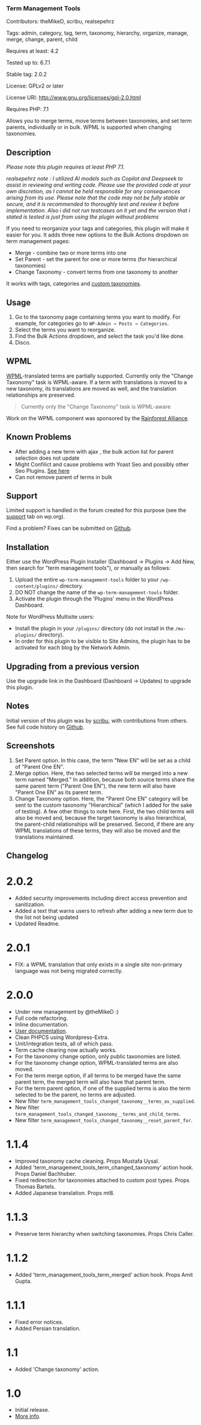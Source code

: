 
### Term Management Tools ###
Contributors: theMikeD, scribu, realsepehrz

Tags: admin, category, tag, term, taxonomy, hierarchy, organize, manage, merge, change, parent, child

Requires at least: 4.2

Tested up to: 6.7.1

Stable tag: 2.0.2

License: GPLv2 or later

License URI: http://www.gnu.org/licenses/gpl-2.0.html

Requires PHP: 7.1

Allows you to merge terms, move terms between taxonomies, and set term parents, individually or in bulk. WPML is supported when changing taxonomies.

## Description ##

_Please note this plugin requires at least PHP 7.1._


_realsepehrz note : I utilized AI models such as Copilot and Deepseek to assist in reviewing and writing code. Please use the provided code at your own discretion, as I cannot be held responsible for any consequences arising from its use. Please note that the code may not be fully stable or secure, and it is recommended to thoroughly test and review it before implementation. Also i did not run testcases on it yet and the version that i stated is tested is just from using the plugin without problems_

If you need to reorganize your tags and categories, this plugin will make it easier for you. It adds three new options to the Bulk Actions dropdown on term management pages:

* Merge - combine two or more terms into one
* Set Parent - set the parent for one or more terms (for hierarchical taxonomies)
* Change Taxonomy - convert terms from one taxonomy to another

It works with tags, categories and [custom taxonomies](http://codex.wordpress.org/Custom_Taxonomies).

## Usage ##

1. Go to the taxonomy page containing terms you want to modify. For example, for categories go to `WP-Admin → Posts → Categories`.
2. Select the terms you want to reorganize.
3. Find the Bulk Actions dropdown, and select the task you'd like done.
4. Disco.

## WPML ##
[WPML](https://wpml.org)-translated terms are partially supported. Currently only the "Change Taxonomy" task is WPML-aware. If a term with translations is moved to a new taxonomy, its translations are moved as well, and the translation relationships are preserved.

> Currently only the "Change Taxonomy" task is WPML-aware

Work on the WPML component was sponsored by the [Rainforest Alliance](https://www.rainforest-alliance.org/).
## Known Problems ## 
* After adding a new term with ajax , the bulk action list for parent selection does not update
* Might Confilict and cause problems with Yoast Seo and possibly other Seo Plugins. [See here](https://wordpress.org/support/topic/changing-taxonomy-breaks-yoast-seo-meta/)
* Can not remove parent of terms in bulk
## Support ##
Limited support is handled in the forum created for this purpose (see the [support](https://wordpress.org/support/plugin/term-management-tools/) tab on wp.org).

Find a problem? Fixes can be submitted on [Github](https://github.com/theMikeD/wp-term-management-tools).

## Installation ##

Either use the WordPress Plugin Installer (Dashboard → Plugins → Add New, then search for "term management tools"), or manually as follows:

1. Upload the entire `wp-term-management-tools` folder to your `/wp-content/plugins/` directory.
2. DO NOT change the name of the `wp-term-management-tools` folder.
3. Activate the plugin through the 'Plugins' menu in the WordPress Dashboard.

Note for WordPress Multisite users:

* Install the plugin in your `/plugins/` directory (do not install in the `/mu-plugins/` directory).
* In order for this plugin to be visible to Site Admins, the plugin has to be activated for each blog by the Network Admin.

## Upgrading from a previous version ##

Use the upgrade link in the Dashboard (Dashboard → Updates) to upgrade this plugin.

## Notes ##
Initial version of this plugin was by [scribu](http://scribu.net/), with contributions from others. See full code history on [Github](https://github.com/theMikeD/wp-term-management-tools).

## Screenshots ##

1. Set Parent option. In this case, the term "New EN" will be set as a child of "Parent One EN".
2. Merge option. Here, the two selected terms will be merged into a new term named "Merged." In addition, because both source terms share the same parent term ("Parent One EN"), the new term will also have "Parent One EN" as its parent term.
3. Change Taxonomy option. Here, the "Parent One EN" category will be sent to the custom taxonomy "Hierarchical" (which I added for the sake of testing). A few other things to note here. First, the two child terms will also be moved and, because the target taxonomy is also hierarchical, the parent-child relationships will be preserved. Second, if there are any WPML translations of these terms, they will also be moved and the translations maintained.

## Changelog ##

# 2.0.2 #
* Added security improvements including direct access prevention and sanitization.
* Added a text that warns users to refresh after adding a new term due to the list not being updated
* Updated Readme.

# 2.0.1 #
* FIX: a WPML translation that only exists in a single site non-primary language was not being migrated correctly.

# 2.0.0 #
* Under new management by @theMikeD :)
* Full code refactoring.
* Inline documentation.
* [User documentation](https://www.codenamemiked.com/plugins/term-management-tools).
* Clean PHPCS using Wordpress-Extra.
* Unit/integration tests, all of which pass.
* Term cache clearing now actually works.
* For the taxonomy change option, only public taxonomies are listed.
* For the taxonomy change option, WPML-translated terms are also moved.
* For the term merge option, if all terms to be merged have the same parent term, the merged term will also have that parent term.
* For the term parent option, if one of the supplied terms is also the term selected to be the parent, no terms are adjusted.
* New filter `term_management_tools_changed_taxonomy__terms_as_supplied`.
* New filter `term_management_tools_changed_taxonomy__terms_and_child_terms`.
* New filter `term_management_tools_changed_taxonomy__reset_parent_for`.

# 1.1.4 #
* Improved taxonomy cache cleaning. Props Mustafa Uysal.
* Added 'term_management_tools_term_changed_taxonomy' action hook. Props Daniel Bachhuber.
* Fixed redirection for taxonomies attached to custom post types. Props Thomas Bartels.
* Added Japanese translation. Props mt8.

# 1.1.3 #
* Preserve term hierarchy when switching taxonomies. Props Chris Caller.

# 1.1.2 #
* Added 'term_management_tools_term_merged' action hook. Props Amit Gupta.

# 1.1.1 #
* Fixed error notices.
* Added Persian translation.

# 1.1 #
* Added 'Change taxonomy' action.

# 1.0 #
* Initial release.
* [More info](http://scribu.net/wordpress/term-management-tools/tmt-1-0.html).

